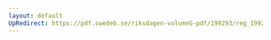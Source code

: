 ```yaml
---
layout: default
UpRedirect: https://pdf.swedeb.se/riksdagen-volumeG-pdf/199293/reg_199293/reg_199293_0521.pdf
---
```

